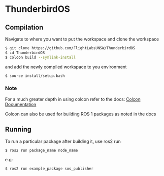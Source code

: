 # ThunderbirdOS

## Compilation

Navigate to where you want to put the workspace
and clone the workspace
```sh
$ git clone https://github.com/FlightLabsUNSW/ThunderbirdOS
$ cd ThunderbirdOS
$ colcon build --symlink-install
```
and add the newly compiled workspace to you environment
```sh
$ source install/setup.bash
```

### Note
For a much greater depth in using colcon refer to the docs:
[Colcon Documentation](https://colcon.readthedocs.io/en/released/user/quick-start.html)

Colcon can also be used for building ROS 1 packages as noted in the docs

## Running
To run a particular package after building it, use ros2 run
```sh
$ ros2 run package_name node_name
```
e.g:
```sh
$ ros2 run example_package sos_publisher
```
